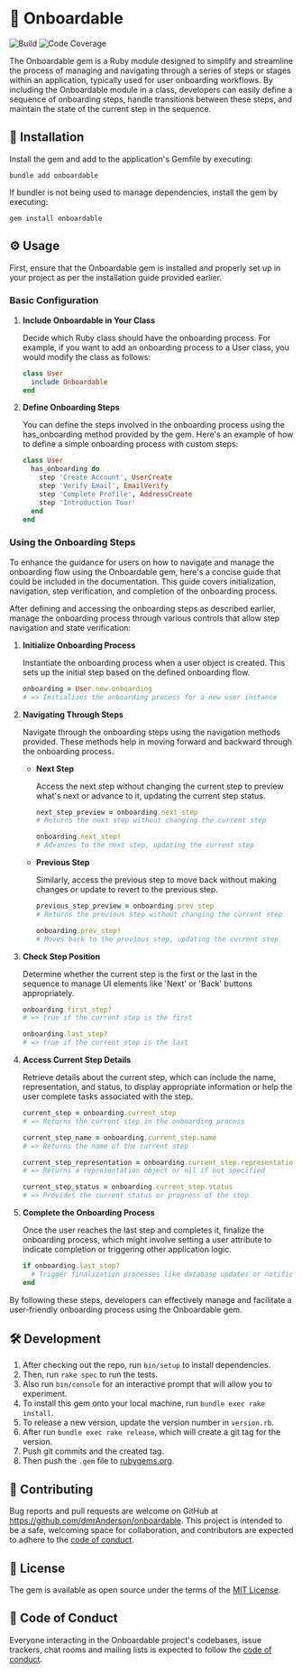 # 🚀 Onboardable

![Build](https://img.shields.io/github/actions/workflow/status/dmrAnderson/onboardable/ci.yml)
![Code Coverage](https://img.shields.io/coverallsCoverage/github/dmrAnderson/onboardable)

The Onboardable gem is a Ruby module designed to simplify and streamline the
process of managing and navigating through a series of steps or stages within
an application, typically used for user onboarding workflows. By including
the Onboardable module in a class, developers can easily define a sequence
of onboarding steps, handle transitions between these steps, and maintain
the state of the current step in the sequence.

## 🔌 Installation

Install the gem and add to the application's Gemfile by executing:

```shell
bundle add onboardable
```

If bundler is not being used to manage dependencies, install the gem by executing:

```shell
gem install onboardable
```

## ⚙️ Usage

First, ensure that the Onboardable gem is installed and properly set up in your
project as per the installation guide provided earlier.

### Basic Configuration

1. **Include Onboardable in Your Class**

   Decide which Ruby class should have the onboarding process.
   For example, if you want to add an onboarding process to a User
   class, you would modify the class as follows:

   ```ruby
   class User
     include Onboardable
   end
   ```

1. **Define Onboarding Steps**

   You can define the steps involved in the onboarding process using
   the has_onboarding method provided by the gem. Here's an example of
   how to define a simple onboarding process with custom steps:

   ```ruby
   class User
     has_onboarding do
       step 'Create Account', UserCreate
       step 'Verify Email', EmailVerify
       step 'Complete Profile', AddressCreate
       step 'Introduction Tour'
     end
   end
   ```

### Using the Onboarding Steps

To enhance the guidance for users on how to navigate and manage the
onboarding flow using the Onboardable gem, here's a concise guide that
could be included in the documentation. This guide covers initialization,
navigation, step verification, and completion of the onboarding process.

After defining and accessing the onboarding steps as described
earlier, manage the onboarding process through various controls
that allow step navigation and state verification:

1. **Initialize Onboarding Process**

   Instantiate the onboarding process when a user object is created.
   This sets up the initial step based on the defined onboarding flow.

   ```ruby
   onboarding = User.new.onboarding
   # => Initializes the onboarding process for a new user instance
   ```

1. **Navigating Through Steps**

   Navigate through the onboarding steps using the navigation methods provided.
   These methods help in moving forward and backward through the onboarding process.

   - **Next Step**

      Access the next step without changing the current step to preview
      what's next or advance to it, updating the current step status.

      ```ruby
      next_step_preview = onboarding.next_step
      # Returns the next step without changing the current step

      onboarding.next_step!
      # Advances to the next step, updating the current step
      ```

   - **Previous Step**

     Similarly, access the previous step to move back without
     making changes or update to revert to the previous step.

     ```ruby
     previous_step_preview = onboarding.prev_step
     # Returns the previous step without changing the current step

     onboarding.prev_step!
     # Moves back to the previous step, updating the current step
     ```

1. **Check Step Position**

   Determine whether the current step is the first or the last in the sequence
   to manage UI elements like 'Next' or 'Back' buttons appropriately.

   ```ruby
   onboarding.first_step?
   # => true if the current step is the first

   onboarding.last_step?
   # => true if the current step is the last
   ```

1. **Access Current Step Details**

   Retrieve details about the current step, which can include the name,
   representation, and status, to display appropriate information or help
   the user complete tasks associated with the step.

   ```ruby
   current_step = onboarding.current_step
   # => Returns the current step in the onboarding process

   current_step_name = onboarding.current_step.name
   # => Returns the name of the current step

   current_step_representation = onboarding.current_step.representation
   # => Returns a representation object or nil if not specified

   current_step_status = onboarding.current_step.status
   # => Provides the current status or progress of the step
   ```

1. **Complete the Onboarding Process**

   Once the user reaches the last step and completes it, finalize the
   onboarding process, which might involve setting a user attribute to
   indicate completion or triggering other application logic.

   ```ruby
   if onboarding.last_step?
     # Trigger finalization processes like database updates or notifications
   end
   ```

By following these steps, developers can effectively manage and facilitate a
user-friendly onboarding process using the Onboardable gem.

## 🛠 Development

1. After checking out the repo, run `bin/setup` to install dependencies.
1. Then, run `rake spec` to run the tests.
1. Also run `bin/console` for an interactive prompt that will allow you to experiment.
1. To install this gem onto your local machine, run `bundle exec rake install`.
1. To release a new version, update the version number in `version.rb`.
1. After run `bundle exec rake release`, which will create a git tag for the version.
1. Push git commits and the created tag.
1. Then push the `.gem` file to [rubygems.org](https://rubygems.org).

## 🤝 Contributing

Bug reports and pull requests are welcome on GitHub at <https://github.com/dmrAnderson/onboardable>.
This project is intended to be a safe, welcoming space for collaboration,
and contributors are expected to adhere to the [code of conduct](https://github.com/dmrAnderson/onboardable/blob/main/CODE_OF_CONDUCT.md).

## 📃 License

The gem is available as open source under the terms of the [MIT License](https://opensource.org/licenses/MIT).

## 📜 Code of Conduct

Everyone interacting in the Onboardable project's codebases, issue trackers,
chat rooms and mailing lists is expected to follow the [code of conduct](https://github.com/dmrAnderson/onboardable/blob/main/CODE_OF_CONDUCT.md).
